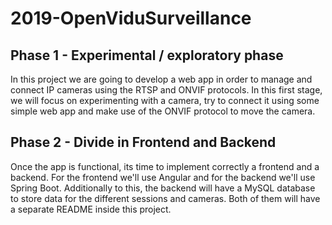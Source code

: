 # 2019-OpenViduSurveillance

## Phase 1 - Experimental / exploratory phase

In this project we are going to develop a web app in order to manage and connect IP cameras using the RTSP and ONVIF protocols.
In this first stage, we will focus on experimenting with a camera, try to connect it using some simple web app and make use of the ONVIF protocol to move the camera.

## Phase 2 - Divide in Frontend and Backend

Once the app is functional, its time to implement correctly a frontend and a backend. For the frontend we'll use Angular and for the backend we'll use Spring Boot. Additionally to this, the backend will have a MySQL database to store data for the different sessions and cameras.
Both of them will have a separate README inside this project.
